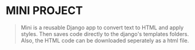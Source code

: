# MINI PROJECT

> Mini is a reusable Django app to convert text to HTML and apply styles. Then saves code directly to the django's templates folders. Also, the HTML code can be downloaded seperately as a html file.